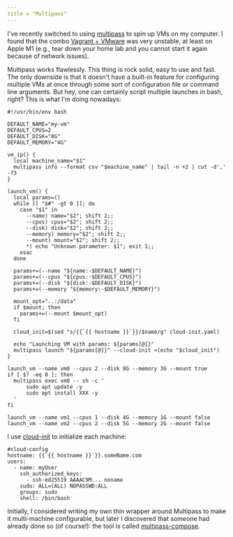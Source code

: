 ```yaml
---
title = "Multipass"
---
```


I've recently switched to using [multipass][1] to spin up VMs on my
computer. I found that the combo [Vagrant + VMware][2] was very unstable, at least
on Apple M1 (e.g., tear down your home lab and you cannot start it again because 
of network issues).

Multipass works flawlessly. This thing is rock solid, easy to use and fast. 
The only downside is that it doesn't have a built-in feature for
configuring multiple VMs at once through some sort of configuration file or command
line arguments. But hey, one can certainly script multiple launches in bash, right?
This is what I'm doing nowadays:

```
#!/usr/bin/env bash

DEFAULT_NAME="my-vm"
DEFAULT_CPUS=2
DEFAULT_DISK="8G"
DEFAULT_MEMORY="4G"

vm_ip() {
  local machine_name="$1"
  multipass info --format csv "$machine_name" | tail -n +2 | cut -d',' -f3
}

launch_vm() {
  local params=()
  while [[ "$#" -gt 0 ]]; do
    case "$1" in
      --name) name="$2"; shift 2;;
      --cpus) cpus="$2"; shift 2;;
      --disk) disk="$2"; shift 2;;
      --memory) memory="$2"; shift 2;;
      --mount) mount="$2"; shift 2;;
      *) echo "Unknown parameter: $1"; exit 1;;
    esac
  done

  params+=(--name "${name:-$DEFAULT_NAME}")
  params+=(--cpus "${cpus:-$DEFAULT_CPUS}")
  params+=(--disk "${disk:-$DEFAULT_DISK}")
  params+=(--memory "${memory:-$DEFAULT_MEMORY}")

  mount_opt="..:/data"
  if $mount; then
    params+=(--mount $mount_opt)
  fi

  cloud_init=$(sed "s/{{`{{ hostname }}`}}/$name/g" cloud-init.yaml)

  echo "Launching VM with params: ${params[@]}"
  multipass launch "${params[@]}" --cloud-init <(echo "$cloud_init")
}

launch_vm --name vm0 --cpus 2 --disk 8G --memory 3G --mount true
if [ $? -eq 0 ]; then
  multipass exec vm0 -- sh -c '
      sudo apt update -y
      sudo apt install XXX -y
  '
fi

launch_vm --name vm1 --cpus 1 --disk 4G --memory 1G --mount false
launch_vm --name vm2 --cpus 2 --disk 5G --memory 2G --mount false
```

I use [cloud-init][3] to initialize each machine:

```
#cloud-config
hostname: {{`{{ hostname }}`}}.someName.com
users:
  - name: myUser
    ssh_authorized_keys:
      - ssh-ed25519 AAAAC9M... noname
    sudo: ALL=(ALL) NOPASSWD:ALL
    groups: sudo
    shell: /bin/bash
```

Initially, I considered writing my own thin wrapper around Multipass
to make it multi-machine configurable, but later I discovered that someone
had already done so (of course!): the tool is called [multipass-compose][4].

[1]: https://multipass.run/
[2]: https://www.marcoslar.com/posts/2022/01/linux-home-lab/
[3]: https://cloudinit.readthedocs.io/en/latest/
[4]: https://github.com/pkorobeinikov/multipass-compose
